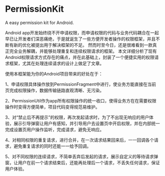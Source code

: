 # PermissionKit
A easy permission kit for Android.

Android app开发始终绕不开申请权限，而申请权限的代码与业务代码耦合在一起早已让开发者们深恶痛绝，于是就诞生了一些方便开发者操作的权限框架，并且不断有新的优化被提出用于解决框架的不足。
然而时至今日，还是很难看到一款真正完全业务解耦，并能够处理重复和连续权限请求的框架。
本文详细分析了现有Android权限请求方式存在的痛点，并在此基础上，封装了一个便捷实用的权限请求框架，尤其在处理连续请求的设计上做足了文章。

使用本框架能为你的Android项目带来的好处在于：

1、申请权限具体操作放到PermissionFragment中进行，使业务方能直接在当前页完成权限操作，数据传输链路直观清晰、无污染。

2、PermissionUtil作为app所有权限操作的统一收口，使得业务方在在需要权限操作时变得方便简单，项目代码变得规范易维护。

3、对“禁止后不再提示”的权限，再次发起请求时，为了不出现无响应的用户体验，展示引导弹窗让用户有感知，并引导用户去设置页中开启权限，并在内部统一完成设置页用户操作监听，完成请求，避免无响应。

4、对相同权限的重复请求，进行合并，在一次请求结果回来后，一一回调各个请求，避免重复请求的同时还能一一给予回调。

5、对不同权限的连续请求，不简单丢弃后发起的请求，展示自定义的等待请求弹窗，让用户在前一个请求结束后，还能再处理后一个请求，不丢失任何请求，保证用户体验。
